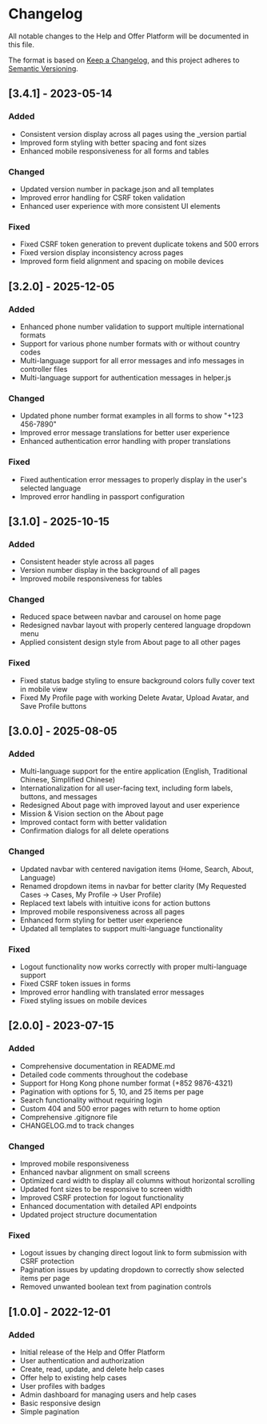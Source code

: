# Changelog

All notable changes to the Help and Offer Platform will be documented in this file.

The format is based on [Keep a Changelog](https://keepachangelog.com/en/1.0.0/),
and this project adheres to [Semantic Versioning](https://semver.org/spec/v2.0.0.html).

## [3.4.1] - 2023-05-14

### Added
- Consistent version display across all pages using the _version partial
- Improved form styling with better spacing and font sizes
- Enhanced mobile responsiveness for all forms and tables

### Changed
- Updated version number in package.json and all templates
- Improved error handling for CSRF token validation
- Enhanced user experience with more consistent UI elements

### Fixed
- Fixed CSRF token generation to prevent duplicate tokens and 500 errors
- Fixed version display inconsistency across pages
- Improved form field alignment and spacing on mobile devices

## [3.2.0] - 2025-12-05

### Added
- Enhanced phone number validation to support multiple international formats
- Support for various phone number formats with or without country codes
- Multi-language support for all error messages and info messages in controller files
- Multi-language support for authentication messages in helper.js

### Changed
- Updated phone number format examples in all forms to show "+123 456-7890"
- Improved error message translations for better user experience
- Enhanced authentication error handling with proper translations

### Fixed
- Fixed authentication error messages to properly display in the user's selected language
- Improved error handling in passport configuration

## [3.1.0] - 2025-10-15

### Added
- Consistent header style across all pages
- Version number display in the background of all pages
- Improved mobile responsiveness for tables

### Changed
- Reduced space between navbar and carousel on home page
- Redesigned navbar layout with properly centered language dropdown menu
- Applied consistent design style from About page to all other pages

### Fixed
- Fixed status badge styling to ensure background colors fully cover text in mobile view
- Fixed My Profile page with working Delete Avatar, Upload Avatar, and Save Profile buttons

## [3.0.0] - 2025-08-05

### Added
- Multi-language support for the entire application (English, Traditional Chinese, Simplified Chinese)
- Internationalization for all user-facing text, including form labels, buttons, and messages
- Redesigned About page with improved layout and user experience
- Mission & Vision section on the About page
- Improved contact form with better validation
- Confirmation dialogs for all delete operations

### Changed
- Updated navbar with centered navigation items (Home, Search, About, Language)
- Renamed dropdown items in navbar for better clarity (My Requested Cases → Cases, My Profile → User Profile)
- Replaced text labels with intuitive icons for action buttons
- Improved mobile responsiveness across all pages
- Enhanced form styling for better user experience
- Updated all templates to support multi-language functionality

### Fixed
- Logout functionality now works correctly with proper multi-language support
- Fixed CSRF token issues in forms
- Improved error handling with translated error messages
- Fixed styling issues on mobile devices

## [2.0.0] - 2023-07-15

### Added
- Comprehensive documentation in README.md
- Detailed code comments throughout the codebase
- Support for Hong Kong phone number format (+852 9876-4321)
- Pagination with options for 5, 10, and 25 items per page
- Search functionality without requiring login
- Custom 404 and 500 error pages with return to home option
- Comprehensive .gitignore file
- CHANGELOG.md to track changes

### Changed
- Improved mobile responsiveness
- Enhanced navbar alignment on small screens
- Optimized card width to display all columns without horizontal scrolling
- Updated font sizes to be responsive to screen width
- Improved CSRF protection for logout functionality
- Enhanced documentation with detailed API endpoints
- Updated project structure documentation

### Fixed
- Logout issues by changing direct logout link to form submission with CSRF protection
- Pagination issues by updating dropdown to correctly show selected items per page
- Removed unwanted boolean text from pagination controls

## [1.0.0] - 2022-12-01

### Added
- Initial release of the Help and Offer Platform
- User authentication and authorization
- Create, read, update, and delete help cases
- Offer help to existing help cases
- User profiles with badges
- Admin dashboard for managing users and help cases
- Basic responsive design
- Simple pagination
